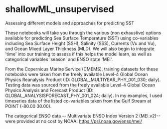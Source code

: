 # shallowML_unsupervised
Assessing different models and approaches for predicting SST

These notebooks will take you through the various (non exhaustive) options available for predicting Sea Surface Temperature (SST) using co-variables including Sea Surface Height (SSH), Salinity (SSS), Currents (Vu and Vu), and Ocean Mixed Layer Thickness (MLD). We will also begin to integrate 'time' into our training to assess if this helps the model learn, as well as categorical variables 'season' and ENSO state 'MEI'.

From the Copernicus Marine Service (CMEMS), training datasets for these notebooks were taken from the freely available Level-4 Global Ocean Physics Reanalysis Product (ID: GLOBAL_MULTIYEAR_PHY_001_030; daily). Testing data was sourced from the freely available Level-4 Global Ocean Physics Analysis and Forecast Product (ID: GLOBAL_ANALYSISFORECAST_PHY_001_024; daily). In my examples, I used timeseries data of the listed co-variables taken from the Gulf Stream at POINT (-80.00 30.00).

The categorical ENSO data -- Multivariate ENSO Index Version 2 (MEI.v2)-- were provided at  no cost by NOAA:
https://psl.noaa.gov/enso/mei/

